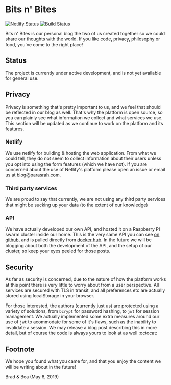 # Bits n' Bites

[![Netlify Status](https://api.netlify.com/api/v1/badges/b14d6bfb-c76f-4064-9f38-cd35399b8c21/deploy-status)](https://app.netlify.com/sites/admiring-lalande-02829d/deploys)
[![Build Status](https://travis-ci.com/BreadBlog/web.svg?branch=master)](https://travis-ci.com/BreadBlog/web)

Bits n' Bites is our personal blog the two of us created together so we could share our thoughts with the world. If you like code, privacy, philosophy or food, you've come to the right place!

## Status

The project is currently under active development, and is not yet available for general use.

## Privacy

Privacy is something that's pretty important to us, and we feel that should be reflected in our blog as well. That's why the platform is open source, so you can plainly see what information we collect and what services we use. This section will be updated as we continue to work on the platform and its features.

### Netlify

We use netlify for building & hosting the web application. From what we could tell, they do not seem to collect information about their users unless you opt into using the form features (which we have not). If you are concerned about the use of Netlify's platform please open an issue or email us at blog@parasrah.com.

### Third party services

We are proud to say that currently, we are not using any third party services that might be sucking up your data (to the extent of our knowledge)

### API

We have actually developed our own API, and hosted it on a Raspberry PI swarm cluster inside our home. This is the very same API you can see [on github](https://github.com/BreadBlog/core), and is pulled directly from [docker hub](https://hub.docker.com/r/parasrah/blog-core). In the future we will be blogging about both the development of the API, and the setup of our cluster, so keep your eyes peeled for those posts.

## Security

As far as security is concerned, due to the nature of how the platform works at this point there is very little to worry about from a user perspective. All services are secured with TLS in transit, and all preferences etc are actually stored using localStorage in your browser. 

For those interested, the authors (currently just us) are protected using a variety of solutions, from `bcrypt` for password hashing, to `jwt` for session management. We actually implemented some extra measures around our use of `jwt` to acommodate for some of it's flaws, such as the inability to invalidate a session. We may release a blog post describing this in more detail, but of course the code is always yours to look at as well :octocat:

## Footnote

We hope you found what you came for, and that you enjoy the content we will be writing about in the future!

Brad & Bea (May 8, 2019)
